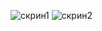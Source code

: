 ![скрин1](https://i.postimg.cc/50VjHTrv/2025-07-25-045450.jpg)
![скрин2](https://i.postimg.cc/FsBRb7qh/2025-07-25-045527.jpg)
